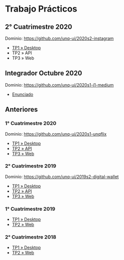 # Trabajo Prácticos

## 2° Cuatrimestre 2020  

Dominio: <https://github.com/unq-ui/2020s2-instagram>

- [TP1 » Desktop](2020s2/TP1-Desktop.md)
- TP2 » API
- TP3 » Web

## Integrador Octubre 2020

Dominio: <https://github.com/unq-ui/2020s1-i1-medium>

- [Enunciado](2020s1/Integrador-Octubre.md)

## Anteriores

### 1° Cuatrimestre 2020

Dominio: <https://github.com/unq-ui/2020s1-unqflix>

- [TP1 » Desktop](2020s1/TP1-Desktop.md)
- [TP2 » API](2020s1/TP2-API.md)
- [TP3 » Web](2020s1/TP3-Web.md)

### 2° Cuatrimestre 2019

Dominio: <https://github.com/unq-ui/2019s2-digital-wallet>

- [TP1 » Desktop](2019s2/TP1-Desktop.md)
- [TP2 » API](2019s2/TP2-API.md)
- [TP3 » Web](2019s2/TP3-Web.md)

### 1° Cuatrimestre 2019

- [TP1 » Desktop](2019s1/TP1-Desktop.md)
- [TP2 » Web](2019s1/TP2-Web.md)

### 2° Cuatrimestre 2018

- [TP1 » Desktop](2018s2/TP1-Desktop.pdf)
- [TP2 » Web](2018s2/TP2-Web.pdf)
